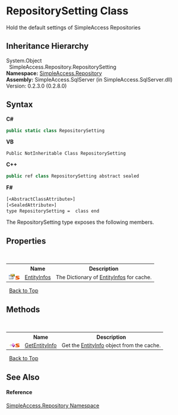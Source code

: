 # RepositorySetting Class
 

Hold the default settings of SimpleAccess Repositories


## Inheritance Hierarchy
System.Object<br />&nbsp;&nbsp;SimpleAccess.Repository.RepositorySetting<br />
**Namespace:**&nbsp;<a href="N_SimpleAccess_Repository">SimpleAccess.Repository</a><br />**Assembly:**&nbsp;SimpleAccess.SqlServer (in SimpleAccess.SqlServer.dll) Version: 0.2.3.0 (0.2.8.0)

## Syntax

**C#**<br />
``` C#
public static class RepositorySetting
```

**VB**<br />
``` VB
Public NotInheritable Class RepositorySetting
```

**C++**<br />
``` C++
public ref class RepositorySetting abstract sealed
```

**F#**<br />
``` F#
[<AbstractClassAttribute>]
[<SealedAttribute>]
type RepositorySetting =  class end
```

The RepositorySetting type exposes the following members.


## Properties
&nbsp;<table><tr><th></th><th>Name</th><th>Description</th></tr><tr><td>![Public property](media/pubproperty.gif "Public property")![Static member](media/static.gif "Static member")</td><td><a href="P_SimpleAccess_Repository_RepositorySetting_EntityInfos">EntityInfos</a></td><td>
The Dictionary of <a href="P_SimpleAccess_Repository_RepositorySetting_EntityInfos">EntityInfos</a> for cache.</td></tr></table>&nbsp;
<a href="#repositorysetting-class">Back to Top</a>

## Methods
&nbsp;<table><tr><th></th><th>Name</th><th>Description</th></tr><tr><td>![Public method](media/pubmethod.gif "Public method")![Static member](media/static.gif "Static member")</td><td><a href="M_SimpleAccess_Repository_RepositorySetting_GetEntityInfo">GetEntityInfo</a></td><td>
Get the <a href="T_SimpleAccess_Entity_EntityInfo">EntityInfo</a> object from the cache.</td></tr></table>&nbsp;
<a href="#repositorysetting-class">Back to Top</a>

## See Also


#### Reference
<a href="N_SimpleAccess_Repository">SimpleAccess.Repository Namespace</a><br />